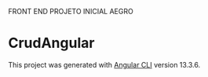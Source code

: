 FRONT END PROJETO INICIAL AEGRO

# CrudAngular

This project was generated with [Angular CLI](https://github.com/angular/angular-cli) version 13.3.6.
